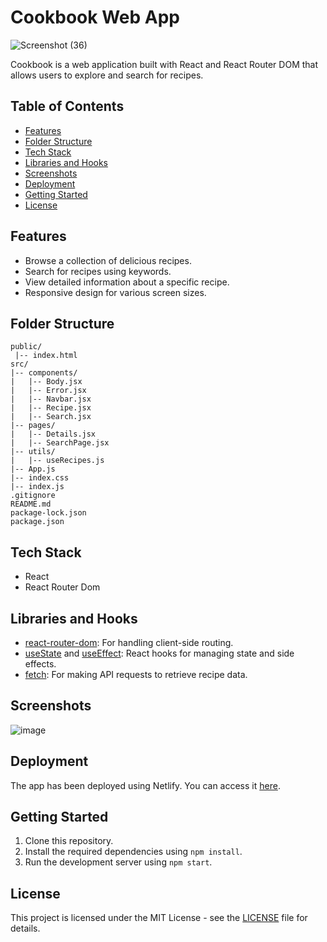 
# Cookbook Web App

![Screenshot (36)](https://github.com/arijitmandal10/RecipeBook/assets/114182784/eef7d72f-4a6e-4204-bf74-73769634ad9f)

Cookbook is a web application built with React and React Router DOM that allows users to explore and search for recipes.

## Table of Contents

- [Features](#features)
- [Folder Structure](#folder-structure)
- [Tech Stack](#tech-stack)
- [Libraries and Hooks](#libraries-and-hooks)
- [Screenshots](#screenshots)
- [Deployment](#deployment)
- [Getting Started](#getting-started)
- [License](#license)

## Features

- Browse a collection of delicious recipes.
- Search for recipes using keywords.
- View detailed information about a specific recipe.
- Responsive design for various screen sizes.

## Folder Structure

```
public/
 |-- index.html
src/
|-- components/
|   |-- Body.jsx
|   |-- Error.jsx
|   |-- Navbar.jsx
|   |-- Recipe.jsx
|   |-- Search.jsx
|-- pages/
|   |-- Details.jsx
|   |-- SearchPage.jsx
|-- utils/
|   |-- useRecipes.js
|-- App.js
|-- index.css
|-- index.js
.gitignore
README.md
package-lock.json
package.json
```

## Tech Stack

- React
- React Router Dom

## Libraries and Hooks

- [react-router-dom](https://reactrouter.com/web/guides/quick-start): For handling client-side routing.
- [useState](https://reactjs.org/docs/hooks-state.html) and [useEffect](https://reactjs.org/docs/hooks-effect.html): React hooks for managing state and side effects.
- [fetch](https://developer.mozilla.org/en-US/docs/Web/API/Fetch_API): For making API requests to retrieve recipe data.

## Screenshots
![image](https://github.com/arijitmandal10/RecipeBook/assets/114182784/aa517e11-ef96-4de4-b8ce-4c72d8fc9db7)



## Deployment

The app has been deployed using Netlify. You can access it [here](https://cookbook-arijit.netlify.app/).

## Getting Started

1. Clone this repository.
2. Install the required dependencies using `npm install`.
3. Run the development server using `npm start`.

## License

This project is licensed under the MIT License - see the [LICENSE](LICENSE) file for details.
